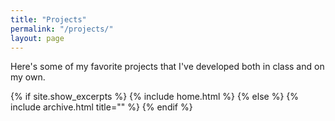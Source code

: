 ```yaml
---
title: "Projects"
permalink: "/projects/"
layout: page
---
```


Here's some of my favorite projects that I've developed both in class and on my own.

{% if site.show_excerpts %}
  {% include home.html %}
{% else %}
  {% include archive.html title="" %}
{% endif %}
